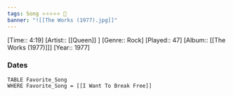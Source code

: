 ```yaml
---
tags: Song ⭐⭐⭐⭐⭐ 💛
banner: "![[The Works (1977).jpg]]"
---
```

[Time:: 4:19]
[Artist:: [[Queen]] ]
[Genre:: Rock]
[Played:: 47]
[Album:: [[The Works (1977)]]]
[Year:: 1977]
### Dates
````dataview
TABLE Favorite_Song
WHERE Favorite_Song = [[I Want To Break Free]]
````